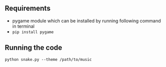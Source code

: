 ## Requirements
- pygame module which can be installed by running following command in terminal
- ```pip install pygame```

## Running the code
```
python snake.py --theme /path/to/music
```

